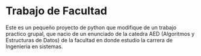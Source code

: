 # Trabajo de Facultad
Este es un pequeño proyecto de python que modifique de un trabajo practico grupal, que nacio de un enunciado de la catedra AED (Algoritmos y Estructuras de Datos)
de la facultad en donde estudio la carrera de Ingenieria en sistemas.
